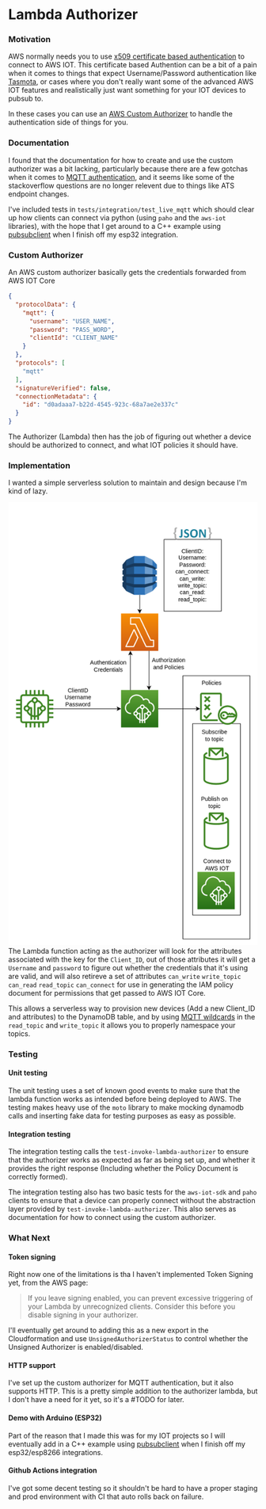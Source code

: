 # Lambda Authorizer

### Motivation

AWS normally needs you to use [x509 certificate based authentication](https://docs.aws.amazon.com/iot/latest/developerguide/x509-client-certs.html)
to connect to AWS IOT. This certificate based Authention can be a bit of a pain when it comes to things that expect
Username/Password authentication like [Tasmota](https://tasmota.github.io/docs/AWS-IoT/#1-prerequisites), or cases
where you don't really want some of the advanced AWS IOT features and realistically just want something for your IOT 
devices to pubsub to.

In these cases you can use an [AWS Custom Authorizer](https://docs.aws.amazon.com/iot/latest/developerguide/custom-authentication.html)
to handle the authentication side of things for you.

### Documentation
I found that the documentation for how to create and use the custom authorizer was a bit lacking, particularly because
there are a few gotchas when it comes to [MQTT authentication](https://docs.aws.amazon.com/iot/latest/developerguide/custom-auth.html),
and it seems like some of the stackoverflow questions are no longer relevent due to things like ATS endpoint changes.

I've included tests in `tests/integration/test_live_mqtt` which should clear up how clients can connect via python
(using `paho` and the `aws-iot` libraries), with the hope that I get around to a C++ example using [pubsubclient](https://github.com/knolleary/pubsubclient)
when I finish off my esp32 integration.

### Custom Authorizer
An AWS custom authorizer basically gets the credentials forwarded from AWS IOT Core

```json
{
  "protocolData": {
    "mqtt": {
      "username": "USER_NAME",
      "password": "PASS_WORD",
      "clientId": "CLIENT_NAME"
    }
  },
  "protocols": [
    "mqtt"
  ],
  "signatureVerified": false,
  "connectionMetadata": {
    "id": "d0adaaa7-b22d-4545-923c-68a7ae2e337c"
  }
}
```

The Authorizer (Lambda) then has the job of figuring out whether a device should be authorized to connect, and what
IOT policies it should have.

### Implementation

I wanted a simple serverless solution to maintain and design because I'm kind of lazy.

![Authorizer](docs/authorizer_example.png)
The Lambda function acting as the authorizer will look for the attributes associated with the key for the `Client_ID`,
out of those attributes it will get a `Username` and `password` to figure out whether the credentials that it's using
are valid, and will also retireve a set of attributes `can_write` `write_topic` `can_read` `read_topic` `can_connect`
for use in generating the IAM policy document for permissions that get passed to AWS IOT Core.

This allows a serverless way to provision new devices (Add a new Client_ID and attributes) to the DynamoDB table,
and by using [MQTT wildcards](https://www.hivemq.com/blog/mqtt-essentials-part-5-mqtt-topics-best-practices/) in the 
`read_topic` and `write_topic` it allows you to properly namespace your topics.

### Testing

#### Unit testing
The unit testing uses a set of known good events to make sure that the lambda function works as intended before being
deployed to AWS. The testing makes heavy use of the `moto` library to make mocking dynamodb calls and inserting fake
data for testing purposes as easy as possible.

#### Integration testing

The integration testing calls the `test-invoke-lambda-authorizer` to ensure that the authorizer works as expected as
far as being set up, and whether it provides the right response (Including whether the Policy Document is correctly formed).

The integration testing also has two basic tests for the `aws-iot-sdk` and `paho` clients to ensure that a device
can properly connect without the abstraction layer provided by `test-invoke-lambda-authorizer`. This also serves as
documentation for how to connect using the custom authorizer.

### What Next

#### Token signing

Right now one of the limitations is tha I haven't implemented Token Signing yet, from the AWS page:
> If you leave signing enabled, you can prevent excessive triggering of your Lambda by unrecognized clients. Consider
> this before you disable signing in your authorizer.

I'll eventually get around to adding this as a new export in the Cloudformation and use `UnsignedAuthorizerStatus` to
control whether the Unsigned Authorizer is enabled/disabled.

#### HTTP support

I've set up the custom authorizer for MQTT authentication, but it also supports HTTP. This is a pretty simple addition
to the authorizer lambda, but I don't have a need for it yet, so it's a #TODO for later.


#### Demo with Arduino (ESP32)

Part of the reason that I made this was for my IOT projects so I will eventually add in a C++ example using [pubsubclient](https://github.com/knolleary/pubsubclient)
when I finish off my esp32/esp8266 integrations.

#### Github Actions integration

I've got some decent testing so it shouldn't be hard to have a proper staging and prod environment with CI that
auto rolls back on failure.

